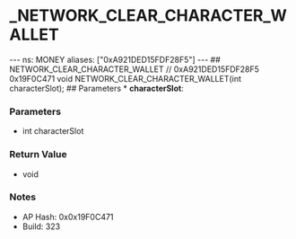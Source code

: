 # _NETWORK_CLEAR_CHARACTER_WALLET

--- ns: MONEY aliases: ["0xA921DED15FDF28F5"] --- ## NETWORK_CLEAR_CHARACTER_WALLET  // 0xA921DED15FDF28F5 0x19F0C471 void NETWORK_CLEAR_CHARACTER_WALLET(int characterSlot);   ## Parameters * **characterSlot**:

### Parameters
* int characterSlot

### Return Value
* void

### Notes
* AP Hash: 0x0x19F0C471
* Build: 323

